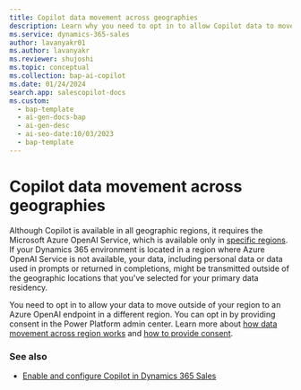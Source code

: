 ```yaml
---
title: Copilot data movement across geographies
description: Learn why you need to opt in to allow Copilot data to move outside of your default geography and how Azure OpenAI protects your data in transit.
ms.service: dynamics-365-sales
author: lavanyakr01
ms.author: lavanyakr
ms.reviewer: shujoshi
ms.topic: conceptual
ms.collection: bap-ai-copilot
ms.date: 01/24/2024
search.app: salescopilot-docs
ms.custom:
  - bap-template
  - ai-gen-docs-bap
  - ai-gen-desc
  - ai-seo-date:10/03/2023
  - bap-template
---
```


# Copilot data movement across geographies

Although Copilot is available in all geographic regions, it requires the Microsoft Azure OpenAI Service, which is available only in [specific regions](/power-platform/admin/geographical-availability-copilot#how-data-movement-across-regions-works). If your Dynamics 365 environment is located in a region where Azure OpenAI Service is not available, your data, including personal data or data used in prompts or returned in completions, might be transmitted outside of the geographic locations that you've selected for your primary data residency.

You need to opt in to allow your data to move outside of your region to an Azure OpenAI endpoint in a different region. You can opt in by providing consent in the Power Platform admin center. Learn more about [how data movement across region works](/power-platform/admin/geographical-availability-copilot#how-data-movement-across-regions-works) and [how to provide consent](/power-platform/admin/geographical-availability-copilot#enable-data-movement-across-regions).



### See also

- [Enable and configure Copilot in Dynamics 365 Sales](enable-setup-copilot.md)
